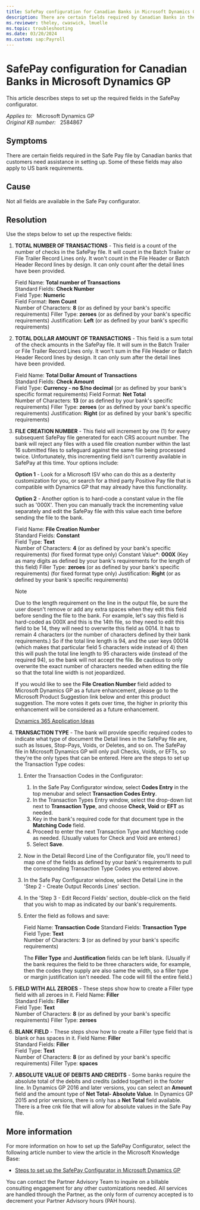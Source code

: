 ```yaml
---
title: SafePay configuration for Canadian Banks in Microsoft Dynamics GP
description: There are certain fields required by Canadian Banks in the SafePay file that customers need assistance to set up.
ms.reviewer: theley, cwaswick, lmuelle
ms.topic: troubleshooting
ms.date: 03/20/2024
ms.custom: sap:Payroll
---
```

# SafePay configuration for Canadian Banks in Microsoft Dynamics GP

This article describes steps to set up the required fields in the SafePay configurator.

_Applies to:_ &nbsp; Microsoft Dynamics GP  
_Original KB number:_ &nbsp; 2584867

## Symptoms

There are certain fields required in the Safe Pay file by Canadian banks that customers need assistance in setting up. Some of these fields may also apply to US bank requirements.

## Cause

Not all fields are available in the Safe Pay configurator.

## Resolution

Use the steps below to set up the respective fields:

1. **TOTAL NUMBER OF TRANSACTIONS** - This field is a count of the number of checks in the SafePay file. It will count in the Batch Trailer or File Trailer Record Lines only. It won't count in the File Header or Batch Header Record lines by design. It can only count after the detail lines have been provided.

    Field Name: **Total number of Transactions**  
    Standard Fields: **Check Number**  
    Field Type: **Numeric**  
    Field Format: **Item Count**  
    Number of Characters: **8** (or as defined by your bank's specific requirements)
    Filler Type: **zeroes** (or as defined by your bank's specific requirements)
    Justification: **Left** (or as defined by your bank's specific requirements)

2. **TOTAL DOLLAR AMOUNT OF TRANSACTIONS** - This field is a sum total of the check amounts in the SafePay file. It will sum in the Batch Trailer or File Trailer Record Lines only. It won't sum in the File Header or Batch Header Record lines by design. It can only sum after the detail lines have been provided.

    Field Name: **Total Dollar Amount of Transactions**  
    Standard Fields: **Check Amount**  
    Field Type: **Currency - no $/no decimal** (or as defined by your bank's specific format requirements)
    Field Format: **Net Total**  
    Number of Characters: **13** (or as defined by your bank's specific requirements)
    Filler Type: **zeroes** (or as defined by your bank's specific requirements)
    Justification: **Right** (or as defined by your bank's specific requirements)

3. **FILE CREATION NUMBER** - This field will increment by one (1) for every subsequent SafePay file generated for each CRS account number. The bank will reject any files with a used file creation number within the last 16 submitted files to safeguard against the same file being processed twice. Unfortunately, this incrementing field isn't currently available in SafePay at this time. Your options include:

    **Option 1** - Look for a Microsoft ISV who can do this as a dexterity customization for you, or search for a third party Positive Pay file that is compatible with Dynamics GP that may already have this functionality.

    **Option 2** - Another option is to hard-code a constant value in the file such as '000X'. Then you can manually track the incrementing value separately and edit the SafePay file with this value each time before sending the file to the bank.

    Field Name: **File Creation Number**  
    Standard Fields: **Constant**  
    Field Type: **Text**  
    Number of Characters: **4** (or as defined by your bank's specific requirements) (for fixed format type only)
    Constant Value*: **000X** (Key as many digits as defined by your bank's requirements for the length of this field)
    Filler Type: **zeroes** (or as defined by your bank's specific requirements) (for fixed format type only)
    Justification: **Right** (or as defined by your bank's specific requirements)

    > [!NOTE]
    > Due to the length requirement on the line in the output file, be sure the user doesn't remove or add any extra spaces when they edit this field before sending the file to the bank. For example, let's say this field is hard-coded as 000X and this is the 14th file, so they need to edit this field to be 14, they will need to overwrite this field as 0014. It has to remain 4 characters (or the number of characters defined by their bank requirements.) So if the total line length is 94, and the user keys 00014 (which makes that particular field 5 characters wide instead of 4) then this will push the total line length to 95 characters wide (instead of the required 94), so the bank will not accept the file. Be cautious to only overwrite the exact number of characters needed when editing the file so that the total line width is not jeopardized.
    >
    > If you would like to see the **File Creation Number** field added to Microsoft Dynamics GP as a future enhancement, please go to the Microsoft Product Suggestion link below and enter this product suggestion. The more votes it gets over time, the higher in priority this enhancement will be considered as a future enhancement.
    >
    > [Dynamics 365 Application Ideas](https://experience.dynamics.com/ideas/)

4. **TRANSACTION TYPE** - The bank will provide specific required codes to indicate what type of document the Detail lines in the SafePay file are, such as Issues, Stop-Pays, Voids, or Deletes, and so on. The SafePay file in Microsoft Dynamics GP will only pull Checks, Voids, or EFTs, so they're the only types that can be entered. Here are the steps to set up the Transaction Type codes:

    1. Enter the Transaction Codes in the Configurator:
        1. In the Safe Pay Configurator window, select **Codes Entry** in the top menubar and select **Transaction Codes Entry**.
        1. In the Transaction Types Entry window, select the drop-down list next to **Transaction Type**, and choose **Check, Void** or **EFT** as needed.
        1. Key in the bank's required code for that document type in the **Matching Code** field.
        1. Proceed to enter the next Transaction Type and Matching code as needed. (Usually values for Check and Void are entered.)
        1. Select **Save**.
    1. Now in the Detail Record Line of the Configurator file, you'll need to map one of the fields as defined by your bank's requirements to pull the corresponding Transaction Type Codes you entered above.
    1. In the Safe Pay Configurator window, select the Detail Line in the 'Step 2 - Create Output Records Lines' section.
    1. In the 'Step 3 - Edit Record Fields' section, double-click on the field that you wish to map as indicated by our bank's requirements.
    1. Enter the field as follows and save:

        Field Name: **Transaction Code**
        Standard Fields: **Transaction Type**  
        Field Type: **Text**  
        Number of Characters: **3** (or as defined by your bank's specific requirements)

        The **Filler Type** and **Justification** fields can be left blank. (Usually if the bank requires the field to be three characters wide, for example, then the codes they supply are also same the width, so a filler type or margin justification isn't needed. The code will fill the entire field.)

5. **FIELD WITH ALL ZEROES** - These steps show how to create a Filler type field with all zeroes in it.
    Field Name: **Filler**  
    Standard Fields: **Filler**  
    Field Type: **Text**  
    Number of Characters: **8** (or as defined by your bank's specific requirements)
    Filler Type: **zeroes**  

6. **BLANK FIELD** - These steps show how to create a Filler type field that is blank or has spaces in it.
    Field Name: **Filler**  
    Standard Fields: **Filler**  
    Field Type: **Text**  
    Number of Characters: **8** (or as defined by your bank's specific requirements)
    Filler Type: **spaces**  

7. **ABSOLUTE VALUE OF DEBITS AND CREDITS** - Some banks require the absolute total of the debits and credits (added together) in the footer line. In Dynamics GP 2016 and later versions, you can select an **Amount** field and the amount type of **Net Total- Absolute Value**. In Dynamics GP 2015 and prior versions, there is only has a **Net Total** field available. There is a free cnk file that will allow for absolute values in the Safe Pay file.

## More information

For more information on how to set up the SafePay Configurator, select the following article number to view the article in the Microsoft Knowledge Base:

- [Steps to set up the SafePay Configurator in Microsoft Dynamics GP](https://support.microsoft.com/help/850752)

You can contact the Partner Advisory Team to inquire on a billable consulting engagement for any other customizations needed. All services are handled through the Partner, as the only form of currency accepted is to decrement your Partner Advisory hours (PAH hours).

